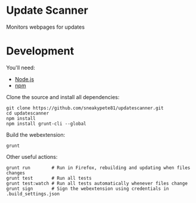 # Update Scanner
Monitors webpages for updates

# Development
You'll need:
* [Node.js](https://nodejs.org/)
* [npm](https://www.npmjs.com/)

Clone the source and install all dependencies:

    git clone https://github.com/sneakypete81/updatescanner.git
    cd updatescanner
    npm install
    npm install grunt-cli --global

Build the webextension:

    grunt

Other useful actions:

    grunt run        # Run in Firefox, rebuilding and updating when files changes
    grunt test       # Run all tests
    grunt test:watch # Run all tests automatically whenever files change
    grunt sign       # Sign the webextension using credentials in .build_settings.json
